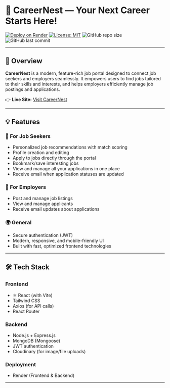 # 🚀 CareerNest — Your Next Career Starts Here!

[![Deploy on Render](https://img.shields.io/badge/Visit-Live%20Site-29c?logo=render)](https://careernest-frontend-xcuo.onrender.com/)
[![License: MIT](https://img.shields.io/badge/License-MIT-yellow.svg)](LICENSE)
![GitHub repo size](https://img.shields.io/github/repo-size/your-username/careernest-frontend)
![GitHub last commit](https://img.shields.io/github/last-commit/your-username/careernest-frontend)

---

## 🌟 Overview

**CareerNest** is a modern, feature-rich job portal designed to connect job seekers and employers seamlessly. It empowers users to find jobs tailored to their skills and interests, and helps employers efficiently manage job postings and applications.

👉 **Live Site:** [Visit CareerNest](https://careernest-frontend-xcuo.onrender.com/)

---

## 💡 Features

### 🎯 For Job Seekers

- Personalized job recommendations with match scoring
- Profile creation and editing
- Apply to jobs directly through the portal
- Bookmark/save interesting jobs
- View and manage all your applications in one place
- Receive email when application statuses are updated

### 🏢 For Employers

- Post and manage job listings
- View and manage applicants
- Receive email updates about applications

### 🌍 General

- Secure authentication (JWT)
- Modern, responsive, and mobile-friendly UI
- Built with fast, optimized frontend technologies

---

## 🛠️ Tech Stack

### Frontend

- ⚛️ React (with Vite)
- Tailwind CSS
- Axios (for API calls)
- React Router

### Backend

- Node.js + Express.js
- MongoDB (Mongoose)
- JWT authentication
- Cloudinary (for image/file uploads)

### Deployment

- Render (Frontend & Backend)

---
